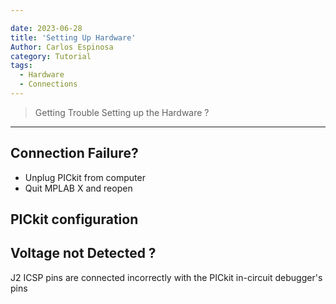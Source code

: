 ```yaml
---

date: 2023-06-28
title: 'Setting Up Hardware'
Author: Carlos Espinosa
category: Tutorial
tags:
  - Hardware
  - Connections
---
```

> Getting Trouble Setting up the Hardware ?

---

## Connection Failure?

- Unplug PICkit from computer
- Quit MPLAB X and reopen

## PICkit configuration

## Voltage not Detected ?

J2 ICSP pins are connected incorrectly with the PICkit in-circuit debugger's pins
